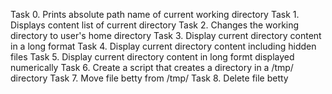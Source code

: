 Task 0. Prints absolute path name of current working directory
Task 1. Displays content list of current directory 
Task 2. Changes the working directory to user's home directory
Task 3. Display current directory content in a long format
Task 4. Display current directory content including hidden files
Task 5. Display current directory content in long formt displayed numerically
Task 6. Create a script that creates a directory in a /tmp/ directory
Task 7. Move file betty from /tmp/
Task 8. Delete file betty
